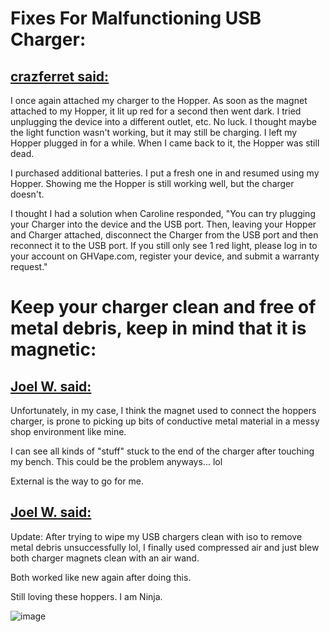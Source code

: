 # Fixes For Malfunctioning USB Charger:

## [crazferret said:](https://fuckcombustion.com/goto/post?id=1007666)

I once again attached my charger to the Hopper. As soon as the magnet attached to my Hopper, it lit up red for a second then went dark. I tried unplugging the device into a different outlet, etc. No luck. I thought maybe the light function wasn't working, but it may still be charging. I left my Hopper plugged in for a while. When I came back to it, the Hopper was still dead.

I purchased additional batteries. I put a fresh one in and resumed using my Hopper. Showing me the Hopper is still working well, but the charger doesn't.

I thought I had a solution when Caroline responded, "You can try plugging your Charger into the device and the USB port. Then, leaving your Hopper and Charger attached, disconnect the Charger from the USB port and then reconnect it to the USB port. If you still only see 1 red light, please log in to your account on GHVape.com, register your device, and submit a warranty request."

# Keep your charger clean and free of metal debris, keep in mind that it is magnetic:
## [Joel W. said:](https://fuckcombustion.com/goto/post?id=1001377)

Unfortunately, in my case, I think the magnet used to connect the hoppers charger, is prone to picking up bits of conductive metal material in a messy shop environment like mine.

I can see all kinds of "stuff" stuck to the end of the charger after touching my bench. This could be the problem anyways... lol

External is the way to go for me.

## [Joel W. said:](https://fuckcombustion.com/goto/post?id=1004113)

Update: After trying to wipe my USB chargers clean with iso to remove metal debris unsuccessfully lol, I finally used compressed air and just blew both charger magnets clean with an air wand.

Both worked like new again after doing this.

Still loving these hoppers.
I am Ninja.

![image](https://user-images.githubusercontent.com/104687767/167318275-f44bd538-e03e-4037-a67b-c3fad9662651.png)

